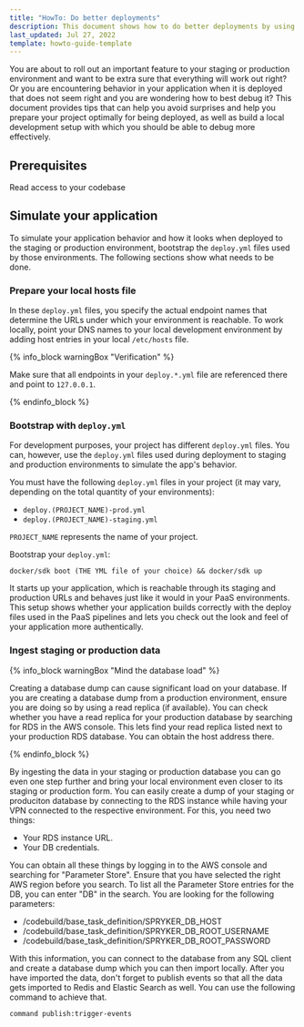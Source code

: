 ```yaml
---
title: "HowTo: Do better deployments"
description: This document shows how to do better deployments by using your local environment as a preview for how your application will behave when deployed to PaaS
last_updated: Jul 27, 2022
template: howto-guide-template
---
```


You are about to roll out an important feature to your staging or production environment and want to be extra sure that everything will work out right? Or you are encountering behavior in your application when it is deployed that does not seem right and you are wondering how to best debug it? This document provides tips that can help you avoid surprises and help you prepare your project optimally for being deployed, as well as build a local development setup with which you should be able to debug more effectively.

## Prerequisites

Read access to your codebase

## Simulate your application

To simulate your application behavior and how it looks when deployed to the staging or production environment, bootstrap the `deploy.yml` files used by those environments. The following sections show what needs to be done.

### Prepare your local hosts file

In these `deploy.yml` files, you specify the actual endpoint names that determine the URLs under which your environment is reachable. To work locally, point your DNS names to your local development environment by adding host entries in your local `/etc/hosts` file. 

{% info_block warningBox "Verification" %}

Make sure that all endpoints in your `deploy.*.yml` file are referenced there and point to `127.0.0.1`.

{% endinfo_block %}



### Bootstrap with `deploy.yml`

For development purposes, your project has different `deploy.yml` files. You can, however, use the `deploy.yml` files used during deployment to staging and production environments to simulate the app's behavior.

You must have the following `deploy.yml` files in your project (it may vary, depending on the total quantity of your environments):
- `deploy.(PROJECT_NAME)-prod.yml`
- `deploy.(PROJECT_NAME)-staging.yml`

`PROJECT_NAME` represents the name of your project.

Bootstrap your `deploy.yml`:

```
docker/sdk boot (THE YML file of your choice) && docker/sdk up
```

It starts up your application, which is reachable through its staging and production URLs and behaves just like it would in your PaaS environments. This setup shows whether your application builds correctly with the deploy files used in the PaaS pipelines and lets you check out the look and feel of your application more authentically.

### Ingest staging or production data

{% info_block warningBox "Mind the database load" %}

Creating a database dump can cause significant load on your database. If you are creating a database dump from a production environment, ensure you are doing so by using a read replica (if available). You can check whether you have a read replica for your production database by searching for RDS in the AWS console. This lets find your read replica listed next to your production RDS database. You can obtain the host address there.

{% endinfo_block %}
 
By ingesting the data in your staging or production database you can go even one step further and bring your local environment even closer to its staging or production form. 
You can easily create a dump of your staging or produciton database by connecting to the RDS instance while having your VPN connected to the respective environment.
For this, you need two things:
* Your RDS instance URL.
* Your DB credentials.

You can obtain all these things by logging in to the AWS console and searching for "Parameter Store". Ensure that you have selected the right AWS region before you search.  To list all the Parameter Store entries for the DB, you can enter "DB" in the search. You are looking for the following parameters:
- /codebuild/base_task_definition/SPRYKER_DB_HOST
- /codebuild/base_task_definition/SPRYKER_DB_ROOT_USERNAME
- /codebuild/base_task_definition/SPRYKER_DB_ROOT_PASSWORD

With this information, you can connect to the database from any SQL client and create a database dump which you can then import locally. After you have imported the data, don't forget to publish events so that all the data gets imported to Redis and Elastic Search as well. You can use the following command to achieve that.

```
command publish:trigger-events
```



